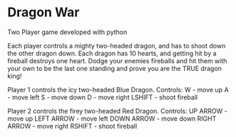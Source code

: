 # Dragon War
 Two Player game developed with python

Each player controls a mighty two-headed dragon, and has to shoot down the other dragon down. Each dragon has 10 hearts, and getting hit by a fireball destroys one heart. Dodge your enemies fireballs and hit them with your own to be the last one standing and prove you are the TRUE dragon king!

Player 1 controls the icy two-headed Blue Dragon.
Controls:
W - move up
A - move left
S - move down
D - move right
LSHIFT - shoot fireball

Player 2 controls the firey two-headed Red Dragon.
Controls:
UP ARROW - move up
LEFT ARROW - move left
DOWN ARROW - move down
RIGHT ARROW - move right
RSHIFT - shoot fireball
